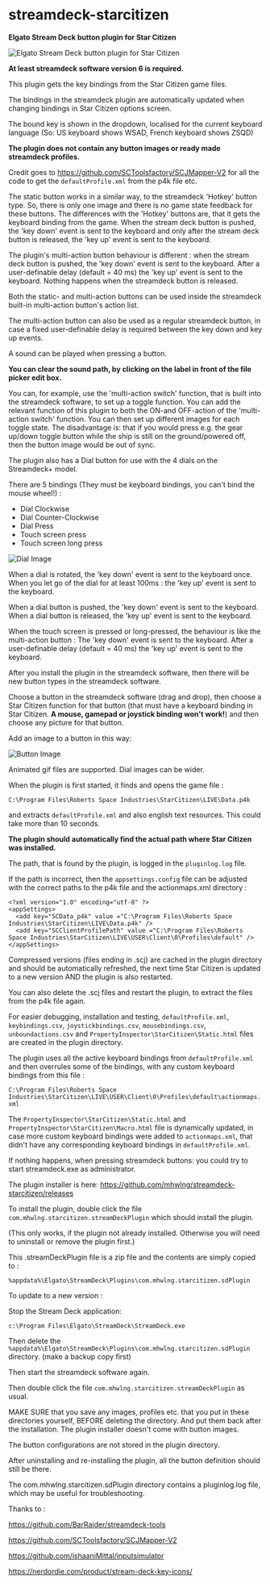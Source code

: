 # streamdeck-starcitizen

**Elgato Stream Deck button plugin for Star Citizen**

![Elgato Stream Deck button plugin for Star Citizen](https://i.imgur.com/FSHsXRG.png)

**At least streamdeck software version 6 is required.**

This plugin gets the key bindings from the Star Citizen game files.

The bindings in the streamdeck plugin are automatically updated when changing bindings in Star Citizen options screen.

The bound key is shown in the dropdown, localised for the current keyboard language (So: US keyboard shows WSAD, French keyboard shows ZSQD)

**The plugin does not contain any button images or ready made streamdeck profiles.**

Credit goes to https://github.com/SCToolsfactory/SCJMapper-V2 for all the code to get the `defaultProfile.xml` from the p4k file etc.

The static button works in a similar way, to the streamdeck 'Hotkey' button type.
So, there is only one image and there is no game state feedback for these buttons.
The differences with the 'Hotkey' buttons are, that it gets the keyboard binding from the game.
When the stream deck button is pushed, the 'key down' event is sent to the keyboard
and only after the stream deck button is released, the 'key up' event is sent to the keyboard.

The plugin's multi-action button behaviour is different : when the stream deck button is pushed, the 'key down' event is sent to the keyboard.
After a user-definable delay (default = 40 ms) the 'key up' event is sent to the keyboard. 
Nothing happens when the streamdeck button is released.

Both the static- and multi-action buttons can be used inside the streamdeck built-in multi-action button's action list.

The multi-action button can also be used as a regular streamdeck button, in case a fixed user-definable delay is required between the key down and key up events.

A sound can be played when pressing a button.

**You can clear the sound path, by clicking on the label in front of the file picker edit box.**

You can, for example, use the 'multi-action switch' function, that is built into the streamdeck software, to set up a toggle function.
You can add the relevant function of this plugin to both the ON-and OFF-action of the 'multi-action switch' function.
You can then set up different images for each toggle state.
The disadvantage is: that if you would press e.g. the gear up/down toggle button while the ship is still on the ground/powered off, 
then the button image would be out of sync.

The plugin also has a Dial button for use with the 4 dials on the Streamdeck+ model.

There are 5 bindings (They must be keyboard bindings, you can't bind the mouse wheel!) :

- Dial Clockwise
- Dial Counter-Clockwise
- Dial Press
- Touch screen press
- Touch screen long press

![Dial Image](https://i.imgur.com/MjcGque.png)

When a dial is rotated, the 'key down' event is sent to the keyboard once. 
When you let go of the dial for at least 100ms : the 'key up' event is sent to the keyboard. 

When a dial button is pushed, the 'key down' event is sent to the keyboard. 
When a dial button is released, the 'key up' event is sent to the keyboard. 

When the touch screen is pressed or long-pressed, the behaviour is like the multi-action button :
The 'key down' event is sent to the keyboard. After a user-definable delay (default = 40 ms) the 'key up' event is sent to the keyboard. 

After you install the plugin in the streamdeck software, then there will be new button types in the streamdeck software.

Choose a button in the streamdeck software (drag and drop), then choose a Star Citizen function for that button 
(that must have a keyboard binding in Star Citizen. **A mouse, gamepad or joystick binding won't work!**) 
and then choose any picture for that button.

Add an image to a button in this way:

![Button Image](https://i.imgur.com/xkgy7uZ.png)

Animated gif files are supported. Dial images can be wider.

When the plugin is first started, it finds and opens the game file :

`C:\Program Files\Roberts Space Industries\StarCitizen\LIVE\Data.p4k`

and extracts `defaultProfile.xml` and also english text resources. This could take more than 10 seconds.

**The plugin should automatically find the actual path where Star Citizen was installed.**

The path, that is found by the plugin, is logged in the `pluginlog.log` file.

If the path is incorrect, then the `appsettings.config` file can be adjusted with the correct paths to the p4k file and the actionmaps.xml directory :

```
<?xml version="1.0" encoding="utf-8" ?>
<appSettings>
  <add key="SCData_p4k" value ="C:\Program Files\Roberts Space Industries\StarCitizen\LIVE\Data.p4k" />
  <add key="SCClientProfilePath" value ="C:\Program Files\Roberts Space Industries\StarCitizen\LIVE\USER\Client\0\Profiles\default" />
</appSettings>
```

Compressed versions (files ending in .scj) are cached in the plugin directory and should be automatically refreshed, the next time Star Citizen is updated to a new version AND the plugin is also restarted.

You can also delete the .scj files and restart the plugin, to extract the files from the p4k file again.

For easier debugging, installation and testing, `defaultProfile.xml`, `keybindings.csv`, `joystickbindings.csv`, `mousebindings.csv`, `unboundactions.csv` and `PropertyInspector\StarCitizen\Static.html` files are created in the plugin directory.

The plugin uses all the active keyboard bindings from `defaultProfile.xml` and then overrules some of the bindings, with any custom keyboard bindings from this file :

`C:\Program Files\Roberts Space Industries\StarCitizen\LIVE\USER\Client\0\Profiles\default\actionmaps.xml`

The `PropertyInspector\StarCitizen\Static.html` and `PropertyInspector\StarCitizen\Macro.html` file is dynamically updated, in case more custom keyboard bindings were added to `actionmaps.xml`, 
that didn't have any corresponding keyboard bindings in `defaultProfile.xml`.

If nothing happens, when pressing streamdeck buttons: you could try to start streamdeck.exe as administrator.

The plugin installer is here: https://github.com/mhwlng/streamdeck-starcitizen/releases

To install the plugin, double click the file `com.mhwlng.starcitizen.streamDeckPlugin` which should install the plugin.

(This only works, if the plugin not already installed. Otherwise you will need to uninstall or remove the plugin first.)

This .streamDeckPlugin file is a zip file and the contents are simply copied to :

`%appdata%\Elgato\StreamDeck\Plugins\com.mhwlng.starcitizen.sdPlugin`

To update to a new version :

Stop the Stream Deck application:

`c:\Program Files\Elgato\StreamDeck\StreamDeck.exe`

Then delete the `%appdata%\Elgato\StreamDeck\Plugins\com.mhwlng.starcitizen.sdPlugin` directory. (make a backup copy first)

Then start the streamdeck software again.

Then double click the file `com.mhwlng.starcitizen.streamDeckPlugin` as usual.

MAKE SURE that you save any images, profiles etc. that you put in these directories yourself, BEFORE deleting the directory.
And put them back after the installation.
The plugin installer doesn't come with button images.

The button configurations are not stored in the plugin directory.

After uninstalling and re-installing the plugin, all the button definition should still be there.

The com.mhwlng.starcitizen.sdPlugin directory contains a pluginlog.log file, which may be useful for troubleshooting.

Thanks to :

https://github.com/BarRaider/streamdeck-tools

https://github.com/SCToolsfactory/SCJMapper-V2

https://github.com/ishaaniMittal/inputsimulator

https://nerdordie.com/product/stream-deck-key-icons/


